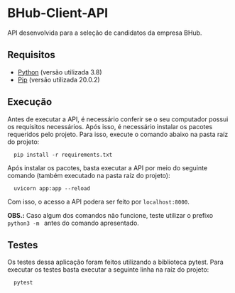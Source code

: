 # BHub-Client-API
API desenvolvida para a seleção de candidatos da empresa BHub.

## Requisitos

- [Python](https://www.python.org/downloads/) (versão utilizada 3.8)
- [Pip](https://pip.pypa.io/en/stable/installation/) (versão utilizada 20.0.2)

## Execução

Antes de executar a API, é necessário conferir se o seu computador possui os requisitos necessários. Após isso, é necessário instalar os pacotes requeridos pelo projeto. Para isso, execute o comando abaixo na pasta raíz do projeto:

```
  pip install -r requirements.txt
```

Após instalar os pacotes, basta executar a API por meio do seguinte comando (também executado na pasta raíz do projeto):

```
  uvicorn app:app --reload
```

Com isso, o acesso a API podera ser feito por `localhost:8000`.

**OBS.:** Caso algum dos comandos não funcione, teste utilizar o prefixo `python3 -m ` antes do comando apresentado.

## Testes

Os testes dessa aplicação foram feitos utilizando a biblioteca pytest. Para executar os testes basta executar a seguinte linha na raíz do projeto:

```
  pytest
```

